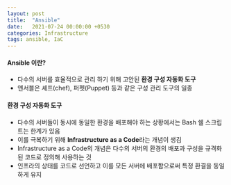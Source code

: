 ```yaml
---
layout: post
title:  "Ansible"
date:   2021-07-24 00:00:00 +0530
categories: Infrastructure
tags: ansible, IaC
---
```

#### Ansible 이란?
- 다수의 서버를 효율적으로 관리 하기 위해 고안된 **환경 구성 자동화 도구**
- 앤서블은 셰프(chef), 퍼펫(Puppet) 등과 같은 구성 관리 도구의 일종

#### 환경 구성 자동화 도구
- 다수의 서버들이 동시에 동일한 환경을 배포해야 하는 상황에서는 Bash 쉘 스크립트는 한계가 있음
- 이를 극복하기 위해 **Infrastructure as a Code**라는 개념이 생김
- Infrastructure as a Code의 개념은 다수의 서버의 환경의 배포과 구성을 규격화된 코드로 정의해 사용하는 것
- 인프라의 상태를 코드로 선언하고 이를 모든 서버에 배포함으로써 특정 환결을 동일하게 유지





